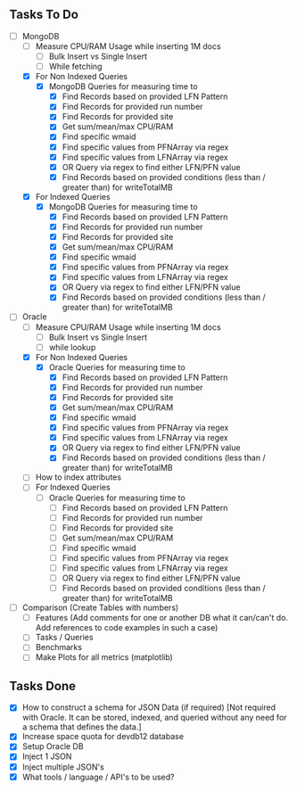 ## Tasks To Do

- [ ] MongoDB
  - [ ] Measure CPU/RAM Usage while inserting 1M docs
    - [ ] Bulk Insert vs Single Insert
    - [ ] While fetching
  - [x] For Non Indexed Queries
    - [x] MongoDB Queries for measuring time to
      - [x] Find Records based on provided LFN Pattern
      - [x] Find Records for provided run number
      - [x] Find Records for provided site
      - [x] Get sum/mean/max CPU/RAM
      - [x] Find specific wmaid 
      - [x] Find specific values from PFNArray via regex
      - [x] Find specific values from LFNArray via regex
      - [x] OR Query via regex to find either LFN/PFN value
      - [x] Find Records based on provided conditions (less than / greater than) for writeTotalMB 
  - [x] For Indexed Queries
    - [x] MongoDB Queries for measuring time to
      - [x] Find Records based on provided LFN Pattern
      - [x] Find Records for provided run number
      - [x] Find Records for provided site
      - [x] Get sum/mean/max CPU/RAM
      - [x] Find specific wmaid 
      - [x] Find specific values from PFNArray via regex
      - [x] Find specific values from LFNArray via regex
      - [x] OR Query via regex to find either LFN/PFN value
      - [x] Find Records based on provided conditions (less than / greater than) for writeTotalMB 

- [ ] Oracle
  - [ ] Measure CPU/RAM Usage while inserting 1M docs
    - [ ] Bulk Insert vs Single Insert
    - [ ] while lookup
  - [x] For Non Indexed Queries
    - [x] Oracle Queries for measuring time to
      - [x] Find Records based on provided LFN Pattern
      - [x] Find Records for provided run number
      - [x] Find Records for provided site
      - [x] Get sum/mean/max CPU/RAM
      - [x] Find specific wmaid 
      - [x] Find specific values from PFNArray via regex
      - [x] Find specific values from LFNArray via regex
      - [x] OR Query via regex to find either LFN/PFN value
      - [x] Find Records based on provided conditions (less than / greater than) for writeTotalMB 
  - [ ] How to index attributes
  - [ ] For Indexed Queries
    - [ ] Oracle Queries for measuring time to
      - [ ] Find Records based on provided LFN Pattern
      - [ ] Find Records for provided run number
      - [ ] Find Records for provided site
      - [ ] Get sum/mean/max CPU/RAM
      - [ ] Find specific wmaid 
      - [ ] Find specific values from PFNArray via regex
      - [ ] Find specific values from LFNArray via regex
      - [ ] OR Query via regex to find either LFN/PFN value
      - [ ] Find Records based on provided conditions (less than / greater than) for writeTotalMB 

- [ ] Comparison (Create Tables with numbers)
  - [ ] Features (Add comments for one or another DB what it can/can't do. Add references to code examples in such a case)
  - [ ] Tasks / Queries 
  - [ ] Benchmarks
  - [ ] Make Plots for all metrics (matplotlib)

## Tasks Done

- [x] How to construct a schema for JSON Data (if required) [Not required with Oracle. It can be stored, indexed, and queried without any need for a schema that defines the data.]
- [x] Increase space quota for devdb12 database
- [x] Setup Oracle DB
- [x] Inject 1 JSON
- [x] Inject multiple JSON's
- [x] What tools / language / API's to be used?
